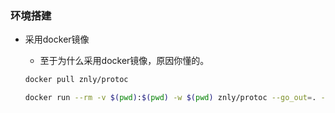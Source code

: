 ### 环境搭建

* 采用docker镜像

    * 至于为什么采用docker镜像，原因你懂的。

    ```bash
    docker pull znly/protoc
    ```

    ```bash
    docker run --rm -v $(pwd):$(pwd) -w $(pwd) znly/protoc --go_out=. -I. person.proto
    ```